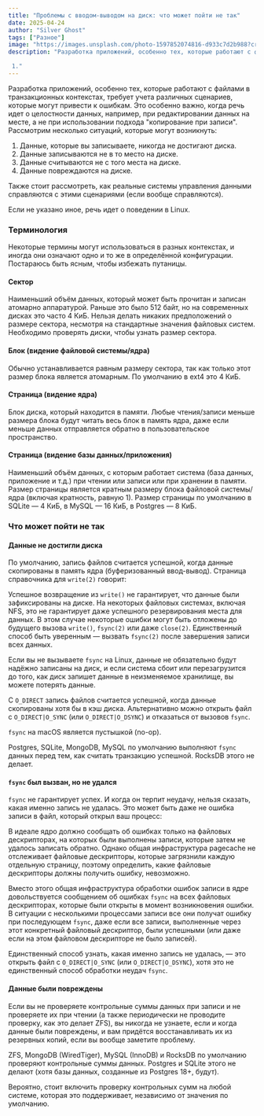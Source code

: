 ```yaml
---
title: "Проблемы с вводом-выводом на диск: что может пойти не так"
date: 2025-04-24
author: "Silver Ghost"
tags: ["Разное"]
image: "https://images.unsplash.com/photo-1597852074816-d933c7d2b988?crop&#x3D;entropy&amp;cs&#x3D;tinysrgb&amp;fit&#x3D;max&amp;fm&#x3D;jpg&amp;ixid&#x3D;M3wxMTc3M3wwfDF8c2VhcmNofDF8fGhhcmQlMjBkaXNrfGVufDB8fHx8MTc0NTQ3Mzg0MXww&amp;ixlib&#x3D;rb-4.0.3&amp;q&#x3D;80&amp;w&#x3D;2000"
description: "Разработка приложений, особенно тех, которые работают с файлами в транзакционных контекстах, требует учета различных сценариев, которые могут привести к ошибкам. Это особенно важно, когда речь идет о целостности данных, например, при редактировании данных на месте, а не при использовании подхода &quot;копирование при записи&quot;. Рассмотрим несколько ситуаций, которые могут возникнуть:

 1."
---
```


Разработка приложений, особенно тех, которые работают с файлами в транзакционных контекстах, требует учета различных сценариев, которые могут привести к ошибкам. Это особенно важно, когда речь идет о целостности данных, например, при редактировании данных на месте, а не при использовании подхода "копирование при записи". Рассмотрим несколько ситуаций, которые могут возникнуть:

1. Данные, которые вы записываете, никогда не достигают диска.
1. Данные записываются не в то место на диске.
1. Данные считываются не с того места на диске.
1. Данные повреждаются на диске.

Также стоит рассмотреть, как реальные системы управления данными справляются с этими сценариями (если вообще справляются).

Если не указано иное, речь идет о поведении в Linux.

### Терминология

Некоторые термины могут использоваться в разных контекстах, и иногда они означают одно и то же в определённой конфигурации. Постараюсь быть ясным, чтобы избежать путаницы.

#### Сектор

Наименьший объём данных, который может быть прочитан и записан атомарно аппаратурой. Раньше это было 512 байт, но на современных дисках это часто 4 КиБ. Нельзя делать никаких предположений о размере сектора, несмотря на стандартные значения файловых систем. Необходимо проверять диски, чтобы узнать размер сектора.

#### Блок (видение файловой системы/ядра)

Обычно устанавливается равным размеру сектора, так как только этот размер блока является атомарным. По умолчанию в ext4 это 4 КиБ.

#### Страница (видение ядра)

Блок диска, который находится в памяти. Любые чтения/записи меньше размера блока будут читать весь блок в память ядра, даже если меньше данных отправляется обратно в пользовательское пространство.

#### Страница (видение базы данных/приложения)

Наименьший объём данных, с которым работает система (база данных, приложение и т.д.) при чтении или записи или при хранении в памяти. Размер страницы является кратным размеру блока файловой системы/ядра (включая кратность, равную 1). Размер страницы по умолчанию в SQLite — 4 КиБ, в MySQL — 16 КиБ, в Postgres — 8 КиБ.

### Что может пойти не так

#### Данные не достигли диска

По умолчанию, запись файлов считается успешной, когда данные скопированы в память ядра (буферизованный ввод-вывод). Страница справочника для `write(2)` говорит:

Успешное возвращение из `write()` не гарантирует, что данные были зафиксированы на диске. На некоторых файловых системах, включая NFS, это не гарантирует даже успешного резервирования места для данных. В этом случае некоторые ошибки могут быть отложены до будущего вызова `write()`, `fsync(2)` или даже `close(2)`. Единственный способ быть уверенным — вызвать `fsync(2)` после завершения записи всех данных.

Если вы не вызываете `fsync` на Linux, данные не обязательно будут надёжно записаны на диск, и если система сбоит или перезагрузится до того, как диск запишет данные в неизменяемое хранилище, вы можете потерять данные.

С `O_DIRECT` запись файлов считается успешной, когда данные скопированы хотя бы в кэш диска. Альтернативно можно открыть файл с `O_DIRECT|O_SYNC` (или `O_DIRECT|O_DSYNC`) и отказаться от вызовов `fsync`.

`fsync` на macOS является пустышкой (no-op).

Postgres, SQLite, MongoDB, MySQL по умолчанию выполняют `fsync` данных перед тем, как считать транзакцию успешной. RocksDB этого не делает.

#### `fsync` был вызван, но не удался

`fsync` не гарантирует успех. И когда он терпит неудачу, нельзя сказать, какая именно запись не удалась. Это может быть даже не ошибка записи в файл, который открыл ваш процесс:

В идеале ядро должно сообщать об ошибках только на файловых дескрипторах, на которых были выполнены записи, которые затем не удалось записать обратно. Однако общая инфраструктура pagecache не отслеживает файловые дескрипторы, которые загрязнили каждую отдельную страницу, поэтому определить, какие файловые дескрипторы должны получить ошибку, невозможно.

Вместо этого общая инфраструктура обработки ошибок записи в ядре довольствуется сообщением об ошибках `fsync` на всех файловых дескрипторах, которые были открыты в момент возникновения ошибки. В ситуации с несколькими процессами записи все они получат ошибку при последующем `fsync`, даже если все записи, выполненные через этот конкретный файловый дескриптор, были успешными (или даже если на этом файловом дескрипторе не было записей).

Единственный способ узнать, какая именно запись не удалась, — это открыть файл с `O_DIRECT|O_SYNC` (или `O_DIRECT|O_DSYNC`), хотя это не единственный способ обработки неудач `fsync`.

#### Данные были повреждены

Если вы не проверяете контрольные суммы данных при записи и не проверяете их при чтении (а также периодически не проводите проверку, как это делает ZFS), вы никогда не узнаете, если и когда данные были повреждены, и вам придётся восстанавливать их из резервных копий, если вы вообще заметите проблему.

ZFS, MongoDB (WiredTiger), MySQL (InnoDB) и RocksDB по умолчанию проверяют контрольные суммы данных. Postgres и SQLite этого не делают (хотя базы данных, созданные из Postgres 18+, будут).

Вероятно, стоит включить проверку контрольных сумм на любой системе, которая это поддерживает, независимо от значения по умолчанию.